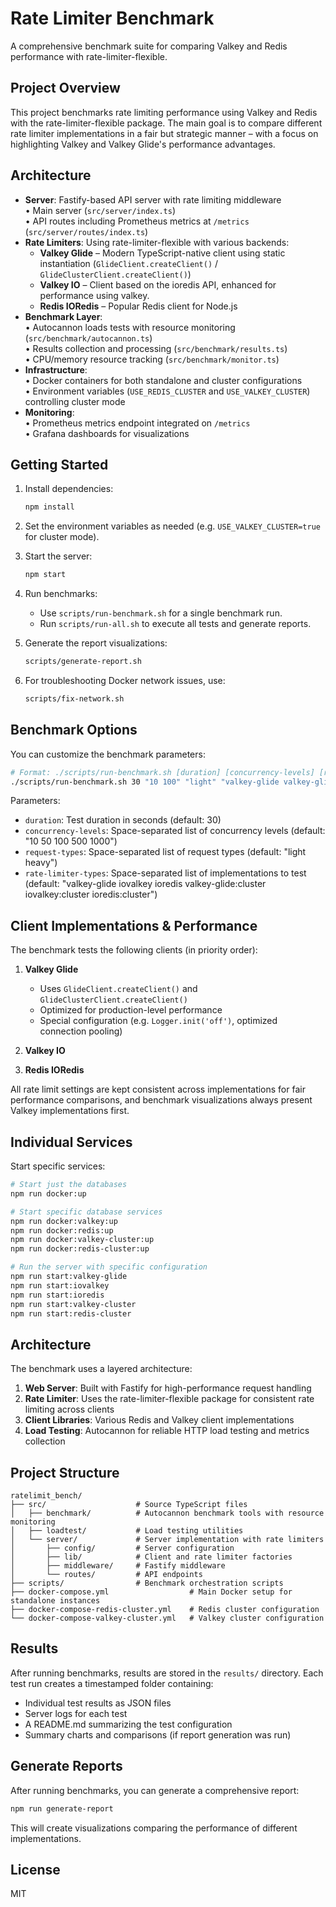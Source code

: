 # Rate Limiter Benchmark

A comprehensive benchmark suite for comparing Valkey and Redis performance with rate-limiter-flexible.

## Project Overview

This project benchmarks rate limiting performance using Valkey and Redis with the rate-limiter-flexible package. The main goal is to compare different rate limiter implementations in a fair but strategic manner – with a focus on highlighting Valkey and Valkey Glide's performance advantages.

## Architecture

- **Server**: Fastify-based API server with rate limiting middleware  
  • Main server (`src/server/index.ts`)  
  • API routes including Prometheus metrics at `/metrics` (`src/server/routes/index.ts`)
- **Rate Limiters**: Using rate-limiter-flexible with various backends:
  - **Valkey Glide** – Modern TypeScript-native client using static instantiation (`GlideClient.createClient()` / `GlideClusterClient.createClient()`)
  - **Valkey IO** – Client based on the ioredis API, enhanced for performance using valkey.
  - **Redis IORedis** – Popular Redis client for Node.js
- **Benchmark Layer**:  
  • Autocannon loads tests with resource monitoring (`src/benchmark/autocannon.ts`)  
  • Results collection and processing (`src/benchmark/results.ts`)  
  • CPU/memory resource tracking (`src/benchmark/monitor.ts`)
- **Infrastructure**:  
  • Docker containers for both standalone and cluster configurations  
  • Environment variables (`USE_REDIS_CLUSTER` and `USE_VALKEY_CLUSTER`) controlling cluster mode
- **Monitoring**:  
  • Prometheus metrics endpoint integrated on `/metrics`  
  • Grafana dashboards for visualizations

## Getting Started

1. Install dependencies:

   ```bash
   npm install
   ```

2. Set the environment variables as needed (e.g. `USE_VALKEY_CLUSTER=true` for cluster mode).
3. Start the server:

   ```bash
   npm start
   ```

4. Run benchmarks:
   - Use `scripts/run-benchmark.sh` for a single benchmark run.
   - Run `scripts/run-all.sh` to execute all tests and generate reports.
5. Generate the report visualizations:

   ```bash
   scripts/generate-report.sh
   ```

6. For troubleshooting Docker network issues, use:

   ```bash
   scripts/fix-network.sh
   ```

## Benchmark Options

You can customize the benchmark parameters:

```bash
# Format: ./scripts/run-benchmark.sh [duration] [concurrency-levels] [request-types] [rate-limiter-types]
./scripts/run-benchmark.sh 30 "10 100" "light" "valkey-glide valkey-glide:cluster"
```

Parameters:

- `duration`: Test duration in seconds (default: 30)
- `concurrency-levels`: Space-separated list of concurrency levels (default: "10 50 100 500 1000")
- `request-types`: Space-separated list of request types (default: "light heavy")
- `rate-limiter-types`: Space-separated list of implementations to test (default: "valkey-glide iovalkey ioredis valkey-glide:cluster iovalkey:cluster ioredis:cluster")

## Client Implementations & Performance

The benchmark tests the following clients (in priority order):

1. **Valkey Glide**  
   - Uses `GlideClient.createClient()` and `GlideClusterClient.createClient()`
   - Optimized for production-level performance  
   - Special configuration (e.g. `Logger.init('off')`, optimized connection pooling)

2. **Valkey IO**

3. **Redis IORedis**

All rate limit settings are kept consistent across implementations for fair performance comparisons, and benchmark visualizations always present Valkey implementations first.

## Individual Services

Start specific services:

```bash
# Start just the databases
npm run docker:up

# Start specific database services
npm run docker:valkey:up
npm run docker:redis:up
npm run docker:valkey-cluster:up
npm run docker:redis-cluster:up

# Run the server with specific configuration
npm run start:valkey-glide
npm run start:iovalkey
npm run start:ioredis
npm run start:valkey-cluster
npm run start:redis-cluster
```

## Architecture

The benchmark uses a layered architecture:

1. **Web Server**: Built with Fastify for high-performance request handling
2. **Rate Limiter**: Uses the rate-limiter-flexible package for consistent rate limiting across clients
3. **Client Libraries**: Various Redis and Valkey client implementations
4. **Load Testing**: Autocannon for reliable HTTP load testing and metrics collection

## Project Structure

```
ratelimit_bench/
├── src/                    # Source TypeScript files
│   ├── benchmark/          # Autocannon benchmark tools with resource monitoring
│   ├── loadtest/           # Load testing utilities
│   └── server/             # Server implementation with rate limiters
│       ├── config/         # Server configuration
│       ├── lib/            # Client and rate limiter factories
│       ├── middleware/     # Fastify middleware
│       └── routes/         # API endpoints
├── scripts/                # Benchmark orchestration scripts
├── docker-compose.yml                  # Main Docker setup for standalone instances
├── docker-compose-redis-cluster.yml    # Redis cluster configuration
└── docker-compose-valkey-cluster.yml   # Valkey cluster configuration
```

## Results

After running benchmarks, results are stored in the `results/` directory. Each test run creates a timestamped folder containing:

- Individual test results as JSON files
- Server logs for each test
- A README.md summarizing the test configuration
- Summary charts and comparisons (if report generation was run)

## Generate Reports

After running benchmarks, you can generate a comprehensive report:

```bash
npm run generate-report
```

This will create visualizations comparing the performance of different implementations.

## License

MIT
